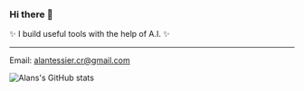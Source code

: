 ### Hi there 👋
✨ I build useful tools with the help of A.I. ✨

---

Email: alantessier.cr@gmail.com

![Alans's GitHub stats](https://github-readme-stats.vercel.app/api?username=alantess&hide=contribs,prs&theme=radical)


<!--
**alantess/alantess** is a ✨ _special_ ✨ repository because its `README.md` (this file) appears on your GitHub profile.

Here are some ideas to get you started:

- 🔭 I’m currently working on ...
- 🌱 I’m currently learning ...
- 👯 I’m looking to collaborate on ...
- 🤔 I’m looking for help with ...
- 💬 Ask me about ...
- 📫 How to reach me: ...
- 😄 Pronouns: ...
- ⚡ Fun fact: ...
-->
